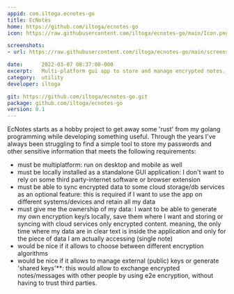 ```yaml
---
appid: com.iltoga.ecnotes-go
title: EcNotes
home: https://github.com/iltoga/ecnotes-go
icon: https://raw.githubusercontent.com/iltoga/ecnotes-go/main/Icon.png

screenshots:
- url: https://raw.githubusercontent.com/iltoga/ecnotes-go/main/screenshots/screenshot-01.png

date:      2022-03-07 08:37:00-000
excerpt:   Multi-platform gui app to store and manage encrypted notes. It can be used to store sensitive information such as passwords and crypto keys
category:  utility
developer: iltoga

git: https://github.com/iltoga/ecnotes-go.git
package: github.com/iltoga/ecnotes-go
version: 0.1
---
```


EcNotes starts as a hobby project to get away some 'rust' from my golang programming while developing something useful. Through the years I've always been struggling to find a simple tool to store my passwords and other sensitive information that meets the following requirements:

- must be multiplatform: run on desktop and mobile as well
- must be locally installed as a standalone GUI application: I don't want to rely on some third party-internet software or browser extension
- must be able to sync encrypted data to some cloud storage/db services as an optional feature: this is required if I want to use the app on different systems/devices and retain all my data
- must give me the ownership of my data: I want to be able to generate my own encryption key/s locally, save them where I want and storing or syncing with cloud services only encrypted content. meaning, the only time where my data are in clear text is inside the application and only for the piece of data I am actually accessing (single note)
- would be nice if it allows to choose between different encryption algorithms
- would be nice if it allows to manage external (public) keys or generate 'shared keys'**: this would allow to exchange encrypted notes/messages with other people by using e2e encryption, without having to trust third parties.